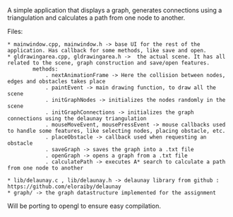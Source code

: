 

A simple application that displays a graph, generates connections using a triangulation and calculates a path from 
one node to another.

Files:

	* mainwindow.cpp, mainwindow.h -> base UI for the rest of the application. Has callback for some methods, like save and open.
	* gldrawingarea.cpp, gldrawingarea.h ->  the actual scene. It has all related to the scene, graph construction and save/open features.
			methods: 
				. nextAnimationFrame -> Here the collision between nodes, edges and obstacles takes place
				. paintEvent -> main drawing function, to draw all the scene
				. initGraphNodes -> initializes the nodes randomly in the scene
				. initGraphConnections -> initializes the graph connections using the delaunay triangulation
				. mouseMoveEvent, mousePressEvent -> mouse callbacks used to handle some features, like selecting nodes, placing obstacle, etc.
				. placeObstacle -> callback used when requesting an obstacle
				. saveGraph -> saves the graph into a .txt file
				. openGraph -> opens a graph from a .txt file
				. calculatePath -> executes A* search to calculate a path from one node to another

	* lib/delaunay.c , lib/delaunay.h -> delaunay library from github : https://github.com/eloraiby/delaunay
	* graph/ -> the graph datastructure implemented for the assignment

Will be porting to opengl to ensure easy compilation.